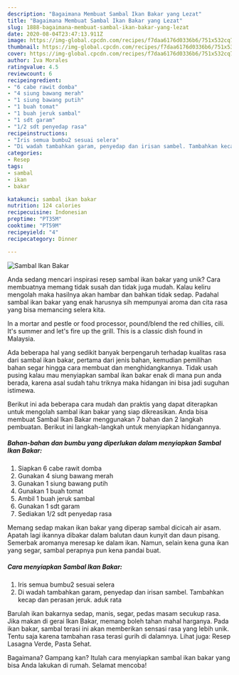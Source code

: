 ```yaml
---
description: "Bagaimana Membuat Sambal Ikan Bakar yang Lezat"
title: "Bagaimana Membuat Sambal Ikan Bakar yang Lezat"
slug: 1888-bagaimana-membuat-sambal-ikan-bakar-yang-lezat
date: 2020-08-04T23:47:13.911Z
image: https://img-global.cpcdn.com/recipes/f7daa6176d0336b6/751x532cq70/sambal-ikan-bakar-foto-resep-utama.jpg
thumbnail: https://img-global.cpcdn.com/recipes/f7daa6176d0336b6/751x532cq70/sambal-ikan-bakar-foto-resep-utama.jpg
cover: https://img-global.cpcdn.com/recipes/f7daa6176d0336b6/751x532cq70/sambal-ikan-bakar-foto-resep-utama.jpg
author: Iva Morales
ratingvalue: 4.5
reviewcount: 6
recipeingredient:
- "6 cabe rawit domba"
- "4 siung bawang merah"
- "1 siung bawang putih"
- "1 buah tomat"
- "1 buah jeruk sambal"
- "1 sdt garam"
- "1/2 sdt penyedap rasa"
recipeinstructions:
- "Iris semua bumbu2 sesuai selera"
- "Di wadah tambahkan garam, penyedap dan irisan sambel. Tambahkan kecap dan perasan jeruk. aduk rata"
categories:
- Resep
tags:
- sambal
- ikan
- bakar

katakunci: sambal ikan bakar 
nutrition: 124 calories
recipecuisine: Indonesian
preptime: "PT35M"
cooktime: "PT59M"
recipeyield: "4"
recipecategory: Dinner

---
```



![Sambal Ikan Bakar](https://img-global.cpcdn.com/recipes/f7daa6176d0336b6/751x532cq70/sambal-ikan-bakar-foto-resep-utama.jpg)

Anda sedang mencari inspirasi resep sambal ikan bakar yang unik? Cara membuatnya memang tidak susah dan tidak juga mudah. Kalau keliru mengolah maka hasilnya akan hambar dan bahkan tidak sedap. Padahal sambal ikan bakar yang enak harusnya sih mempunyai aroma dan cita rasa yang bisa memancing selera kita.

In a mortar and pestle or food processor, pound/blend the red chillies, cili. It&#39;s summer and let&#39;s fire up the grill. This is a classic dish found in Malaysia.

Ada beberapa hal yang sedikit banyak berpengaruh terhadap kualitas rasa dari sambal ikan bakar, pertama dari jenis bahan, kemudian pemilihan bahan segar hingga cara membuat dan menghidangkannya. Tidak usah pusing kalau mau menyiapkan sambal ikan bakar enak di mana pun anda berada, karena asal sudah tahu triknya maka hidangan ini bisa jadi suguhan istimewa.


Berikut ini ada beberapa cara mudah dan praktis yang dapat diterapkan untuk mengolah sambal ikan bakar yang siap dikreasikan. Anda bisa membuat Sambal Ikan Bakar menggunakan 7 bahan dan 2 langkah pembuatan. Berikut ini langkah-langkah untuk menyiapkan hidangannya.

<!--inarticleads1-->

##### Bahan-bahan dan bumbu yang diperlukan dalam menyiapkan Sambal Ikan Bakar:

1. Siapkan 6 cabe rawit domba
1. Gunakan 4 siung bawang merah
1. Gunakan 1 siung bawang putih
1. Gunakan 1 buah tomat
1. Ambil 1 buah jeruk sambal
1. Gunakan 1 sdt garam
1. Sediakan 1/2 sdt penyedap rasa


Memang sedap makan ikan bakar yang diperap sambal dicicah air asam. Apatah lagi ikannya dibakar dalam balutan daun kunyit dan daun pisang. Semerbak aromanya meresap ke dalam ikan. Namun, selain kena guna ikan yang segar, sambal perapnya pun kena pandai buat. 

<!--inarticleads2-->

##### Cara menyiapkan Sambal Ikan Bakar:

1. Iris semua bumbu2 sesuai selera
1. Di wadah tambahkan garam, penyedap dan irisan sambel. Tambahkan kecap dan perasan jeruk. aduk rata


Barulah ikan bakarnya sedap, manis, segar, pedas masam secukup rasa. Jika makan di gerai Ikan Bakar, memang boleh tahan mahal harganya. Pada ikan bakar, sambal terasi ini akan memberikan sensasi rasa yang lebih unik. Tentu saja karena tambahan rasa terasi gurih di dalamnya. Lihat juga: Resep Lasagna Verde, Pasta Sehat. 

Bagaimana? Gampang kan? Itulah cara menyiapkan sambal ikan bakar yang bisa Anda lakukan di rumah. Selamat mencoba!
